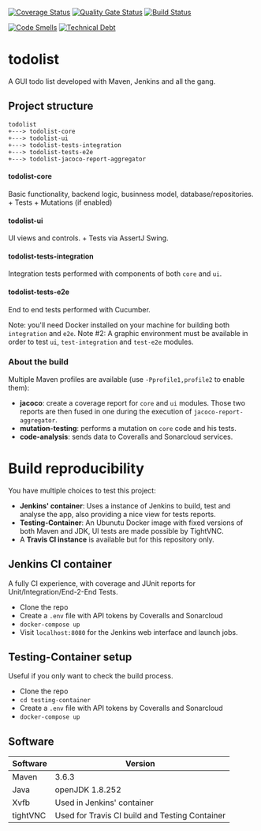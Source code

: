 [![Coverage Status](https://coveralls.io/repos/github/rickie95/todolist/badge.svg?branch=master)](https://coveralls.io/github/rickie95/todolist?branch=master) [![Quality Gate Status](https://sonarcloud.io/api/project_badges/measure?project=com.riccardomalavolti.apps%3Atodolist&metric=alert_status)](https://sonarcloud.io/dashboard?id=com.riccardomalavolti.apps%3Atodolist) [![Build Status](https://travis-ci.org/rickie95/todolist.svg?branch=master)](https://travis-ci.org/rickie95/todolist)

[![Code Smells](https://sonarcloud.io/api/project_badges/measure?project=com.riccardomalavolti.apps%3Atodolist&metric=code_smells)](https://sonarcloud.io/dashboard?id=com.riccardomalavolti.apps%3Atodolist) [![Technical Debt](https://sonarcloud.io/api/project_badges/measure?project=com.riccardomalavolti.apps%3Atodolist&metric=sqale_index)](https://sonarcloud.io/dashboard?id=com.riccardomalavolti.apps%3Atodolist)

# todolist
A GUI todo list developed with Maven, Jenkins and all the gang.

## Project structure

    todolist
    +---> todolist-core
    +---> todolist-ui
    +---> todolist-tests-integration
    +---> todolist-tests-e2e
    +---> todolist-jacoco-report-aggregator

#### todolist-core
Basic functionality, backend logic, businness model, database/repositories. + Tests + Mutations (if enabled)

#### todolist-ui
UI views and controls. + Tests via AssertJ Swing.

#### todolist-tests-integration
Integration tests performed with components of both `core` and `ui`.

#### todolist-tests-e2e
End to end tests performed with Cucumber.

Note: you'll need Docker installed on your machine for building both `integration` and `e2e`.
Note #2: A graphic environment must be available in order to test `ui`, `test-integration` and `test-e2e` modules.


### About the build

Multiple Maven profiles are available (use `-Pprofile1,profile2` to enable them):
  
  - **jacoco**: create a coverage report for `core` and `ui` modules. Those two reports are then fused in one during the execution of `jacoco-report-aggregator`.
  - **mutation-testing**: performs a mutation on `core` code and his tests.
  - **code-analysis**: sends data to Coveralls and Sonarcloud services.

# Build reproducibility

You have multiple choices to test this project:

- **Jenkins' container**: Uses a instance of Jenkins to build, test and analyse the app, also providing a nice view for tests reports.
- **Testing-Container**: An Ubunutu Docker image with fixed versions of both Maven and JDK, UI tests are made possible by TightVNC.
- A **Travis CI instance** is available but for this repository only.

## Jenkins CI container

A fully CI experience, with coverage and JUnit reports for Unit/Integration/End-2-End Tests.

  - Clone the repo
  - Create a `.env` file with API tokens by Coveralls and Sonarcloud
  - `docker-compose up`
  - Visit `localhost:8080` for the Jenkins web interface and launch jobs.

## Testing-Container setup

Useful if you only want to check the build process.

  - Clone the repo
  - `cd testing-container`
  - Create a `.env` file with API tokens by Coveralls and Sonarcloud
  - `docker-compose up`

## Software

| Software | Version |
|----------|--------|
| Maven | 3.6.3 |
| Java | openJDK 1.8.252 |
| Xvfb | Used in Jenkins' container |
| tightVNC | Used for Travis CI build and Testing Container |

